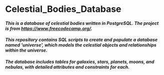 # Celestial_Bodies_Database
#### _This is a database of celestial bodies written in PostgreSQL. The project is from https://www.freecodecamp.org/._

#### _This repository contains SQL scripts to create and populate a database named 'universe', which models the celestial objects and relationships within the universe._

#### _The database includes tables for galaxies, stars, planets, moons, and nebulas, with detailed attributes and constraints for each._

